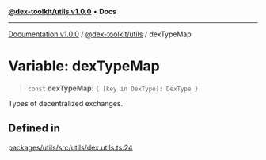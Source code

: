 [**@dex-toolkit/utils v1.0.0**](../README.md) • **Docs**

***

[Documentation v1.0.0](../../../packages.md) / [@dex-toolkit/utils](../README.md) / dexTypeMap

# Variable: dexTypeMap

> `const` **dexTypeMap**: `{ [key in DexType]: DexType }`

Types of decentralized exchanges.

## Defined in

[packages/utils/src/utils/dex.utils.ts:24](https://github.com/niZmosis/dex-toolkit/blob/3d8b41b44787b30fbea5de3ab4737662ffb61bc8/packages/utils/src/utils/dex.utils.ts#L24)
